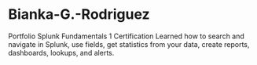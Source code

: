 # Bianka-G.-Rodriguez
Portfolio
Splunk Fundamentals 1 Certification
Learned how to search and navigate in Splunk, use fields, get statistics from your data, create reports, dashboards, lookups, and alerts. 
